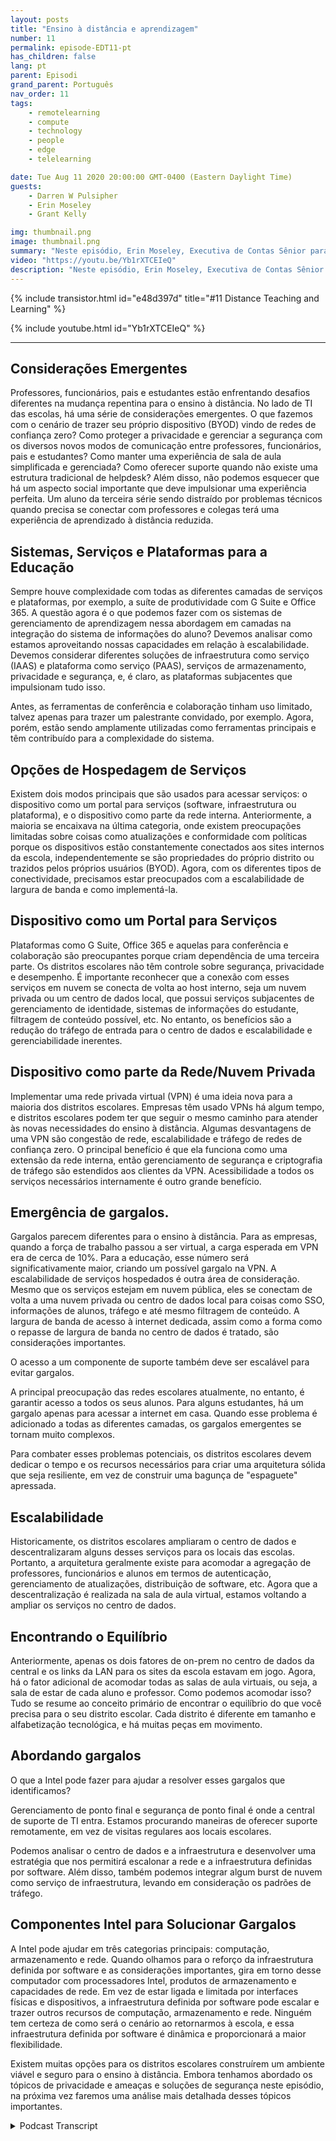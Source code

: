 ```yaml
---
layout: posts
title: "Ensino à distância e aprendizagem"
number: 11
permalink: episode-EDT11-pt
has_children: false
lang: pt
parent: Episodi
grand_parent: Português
nav_order: 11
tags:
    - remotelearning
    - compute
    - technology
    - people
    - edge
    - telelearning

date: Tue Aug 11 2020 20:00:00 GMT-0400 (Eastern Daylight Time)
guests:
    - Darren W Pulsipher
    - Erin Moseley
    - Grant Kelly

img: thumbnail.png
image: thumbnail.png
summary: "Neste episódio, Erin Moseley, Executiva de Contas Sênior para Educação na Intel, e Grant Kelly, Arquiteto de Soluções para Educação na Intel, juntam-se a Darren para falar sobre os desafios do ensino e aprendizagem a distância e as mudanças avassaladoras que as escolas, professores, pais e alunos estão absorvendo durante a pandemia da Covid-19. Descubra como estudantes e professores estão se conectando com novas tecnologias e formas de aprendizado."
video: "https://youtu.be/Yb1rXTCEIeQ"
description: "Neste episódio, Erin Moseley, Executiva de Contas Sênior para Educação na Intel, e Grant Kelly, Arquiteto de Soluções para Educação na Intel, juntam-se a Darren para falar sobre os desafios do ensino e aprendizagem a distância e as mudanças avassaladoras que as escolas, professores, pais e alunos estão absorvendo durante a pandemia da Covid-19. Descubra como estudantes e professores estão se conectando com novas tecnologias e formas de aprendizado."
---
```


<div>
{% include transistor.html id="e48d397d" title="#11 Distance Teaching and Learning" %}

{% include youtube.html id="Yb1rXTCEIeQ" %}
</div>

---

## Considerações Emergentes

Professores, funcionários, pais e estudantes estão enfrentando desafios diferentes na mudança repentina para o ensino à distância. No lado de TI das escolas, há uma série de considerações emergentes. O que fazemos com o cenário de trazer seu próprio dispositivo (BYOD) vindo de redes de confiança zero? Como proteger a privacidade e gerenciar a segurança com os diversos novos modos de comunicação entre professores, funcionários, pais e estudantes? Como manter uma experiência de sala de aula simplificada e gerenciada? Como oferecer suporte quando não existe uma estrutura tradicional de helpdesk? Além disso, não podemos esquecer que há um aspecto social importante que deve impulsionar uma experiência perfeita. Um aluno da terceira série sendo distraído por problemas técnicos quando precisa se conectar com professores e colegas terá uma experiência de aprendizado à distância reduzida.

## Sistemas, Serviços e Plataformas para a Educação

Sempre houve complexidade com todas as diferentes camadas de serviços e plataformas, por exemplo, a suíte de produtividade com G Suite e Office 365. A questão agora é o que podemos fazer com os sistemas de gerenciamento de aprendizagem nessa abordagem em camadas na integração do sistema de informações do aluno? Devemos analisar como estamos aproveitando nossas capacidades em relação à escalabilidade. Devemos considerar diferentes soluções de infraestrutura como serviço (IAAS) e plataforma como serviço (PAAS), serviços de armazenamento, privacidade e segurança, e, é claro, as plataformas subjacentes que impulsionam tudo isso.

Antes, as ferramentas de conferência e colaboração tinham uso limitado, talvez apenas para trazer um palestrante convidado, por exemplo. Agora, porém, estão sendo amplamente utilizadas como ferramentas principais e têm contribuído para a complexidade do sistema.

## Opções de Hospedagem de Serviços

Existem dois modos principais que são usados para acessar serviços: o dispositivo como um portal para serviços (software, infraestrutura ou plataforma), e o dispositivo como parte da rede interna. Anteriormente, a maioria se encaixava na última categoria, onde existem preocupações limitadas sobre coisas como atualizações e conformidade com políticas porque os dispositivos estão constantemente conectados aos sites internos da escola, independentemente se são propriedades do próprio distrito ou trazidos pelos próprios usuários (BYOD). Agora, com os diferentes tipos de conectividade, precisamos estar preocupados com a escalabilidade de largura de banda e como implementá-la.

## Dispositivo como um Portal para Serviços

Plataformas como G Suite, Office 365 e aquelas para conferência e colaboração são preocupantes porque criam dependência de uma terceira parte. Os distritos escolares não têm controle sobre segurança, privacidade e desempenho. É importante reconhecer que a conexão com esses serviços em nuvem se conecta de volta ao host interno, seja um nuvem privada ou um centro de dados local, que possui serviços subjacentes de gerenciamento de identidade, sistemas de informações do estudante, filtragem de conteúdo possível, etc. No entanto, os benefícios são a redução do tráfego de entrada para o centro de dados e escalabilidade e gerenciabilidade inerentes.

## Dispositivo como parte da Rede/Nuvem Privada

Implementar uma rede privada virtual (VPN) é uma ideia nova para a maioria dos distritos escolares. Empresas têm usado VPNs há algum tempo, e distritos escolares podem ter que seguir o mesmo caminho para atender às novas necessidades do ensino à distância. Algumas desvantagens de uma VPN são congestão de rede, escalabilidade e tráfego de redes de confiança zero. O principal benefício é que ela funciona como uma extensão da rede interna, então gerenciamento de segurança e criptografia de tráfego são estendidos aos clientes da VPN. Acessibilidade a todos os serviços necessários internamente é outro grande benefício.

## Emergência de gargalos.

Gargalos parecem diferentes para o ensino à distância. Para as empresas, quando a força de trabalho passou a ser virtual, a carga esperada em VPN era de cerca de 10%. Para a educação, esse número será significativamente maior, criando um possível gargalo na VPN. A escalabilidade de serviços hospedados é outra área de consideração. Mesmo que os serviços estejam em nuvem pública, eles se conectam de volta a uma nuvem privada ou centro de dados local para coisas como SSO, informações de alunos, tráfego e até mesmo filtragem de conteúdo. A largura de banda de acesso à internet dedicada, assim como a forma como o repasse de largura de banda no centro de dados é tratado, são considerações importantes.

O acesso a um componente de suporte também deve ser escalável para evitar gargalos.

A principal preocupação das redes escolares atualmente, no entanto, é garantir acesso a todos os seus alunos. Para alguns estudantes, há um gargalo apenas para acessar a internet em casa. Quando esse problema é adicionado a todas as diferentes camadas, os gargalos emergentes se tornam muito complexos.

Para combater esses problemas potenciais, os distritos escolares devem dedicar o tempo e os recursos necessários para criar uma arquitetura sólida que seja resiliente, em vez de construir uma bagunça de "espaguete" apressada.

## Escalabilidade

Historicamente, os distritos escolares ampliaram o centro de dados e descentralizaram alguns desses serviços para os locais das escolas. Portanto, a arquitetura geralmente existe para acomodar a agregação de professores, funcionários e alunos em termos de autenticação, gerenciamento de atualizações, distribuição de software, etc. Agora que a descentralização é realizada na sala de aula virtual, estamos voltando a ampliar os serviços no centro de dados.

## Encontrando o Equilíbrio

Anteriormente, apenas os dois fatores de on-prem no centro de dados da central e os links da LAN para os sites da escola estavam em jogo. Agora, há o fator adicional de acomodar todas as salas de aula virtuais, ou seja, a sala de estar de cada aluno e professor. Como podemos acomodar isso? Tudo se resume ao conceito primário de encontrar o equilíbrio do que você precisa para o seu distrito escolar. Cada distrito é diferente em tamanho e alfabetização tecnológica, e há muitas peças em movimento.

## Abordando gargalos

O que a Intel pode fazer para ajudar a resolver esses gargalos que identificamos?

Gerenciamento de ponto final e segurança de ponto final é onde a central de suporte de TI entra. Estamos procurando maneiras de oferecer suporte remotamente, em vez de visitas regulares aos locais escolares.

Podemos analisar o centro de dados e a infraestrutura e desenvolver uma estratégia que nos permitirá escalonar a rede e a infraestrutura definidas por software. Além disso, também podemos integrar algum burst de nuvem como serviço de infraestrutura, levando em consideração os padrões de tráfego.

## Componentes Intel para Solucionar Gargalos

A Intel pode ajudar em três categorias principais: computação, armazenamento e rede. Quando olhamos para o reforço da infraestrutura definida por software e as considerações importantes, gira em torno desse computador com processadores Intel, produtos de armazenamento e capacidades de rede. Em vez de estar ligada e limitada por interfaces físicas e dispositivos, a infraestrutura definida por software pode escalar e trazer outros recursos de computação, armazenamento e rede. Ninguém tem certeza de como será o cenário ao retornarmos à escola, e essa infraestrutura definida por software é dinâmica e proporcionará a maior flexibilidade.

Existem muitas opções para os distritos escolares construírem um ambiente viável e seguro para o ensino à distância. Embora tenhamos abordado os tópicos de privacidade e ameaças e soluções de segurança neste episódio, na próxima vez faremos uma análise mais detalhada desses tópicos importantes.



<details>
<summary> Podcast Transcript </summary>

<p></p>

</details>
